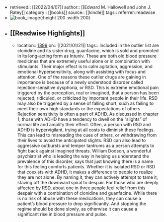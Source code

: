 - retrieved:: [[2022/04/07]]
  author:: [[Edward M. Hallowell and John J. Ratey]]
  category:: [[books]]
  source:: [[kindle]]
  tags:: 
  referrer::readwise
- ![book_image](https://m.media-amazon.com/images/I/71WixtehDOL._SY160.jpg){:height 200 :width 200}
- ## [[Readwise Highlights]]
	- location:: [1899](kindle://book?action=open&asin=undefined&location=1899)
	  on:: [[2021/01/21]]
	  tags:: 
	  Included in the outlier list are clonidine and its sister drug, guanfacine, which is sold and promoted in its long-acting form as Intuniv. These are both old blood pressure medicines that are extremely useful alone or in combination with stimulants. Their major effect is to calm agitation, aggression, and emotional hypersensitivity, along with assisting with focus and attention. One of the reasons these outlier drugs are gaining in importance is because of a newly understood disorder called rejection-sensitive dysphoria, or RSD. This is extreme emotional pain triggered by the perception, real or imagined, that a person has been rejected, ridiculed, or criticized by important people in their life. RSD may also be triggered by a sense of falling short, such as failing to meet their own high standards or the expectations of others. Rejection sensitivity is often a part of ADHD. As discussed in chapter 1, those with ADHD have a tendency to dwell on the “slights” of normal life and amplify their effect. Often, a person with RSD and ADHD is hypervigilant, trying at all costs to diminish these feelings. This can lead to misreading the cues of others, or withdrawing from their lives to avoid the anticipated slights. RSD can also lead to aggressive outbursts and temper tantrums as a person attempts to fight back against imagined threats. William Dodson, a wonderful psychiatrist who is leading the way in helping us understand the prevalence of this disorder, says that just knowing there is a name for this feeling comforts patients. Whether it is isolated RSD or RSD that coexists with ADHD, it makes a difference to people to realize they are not alone. By naming it, they can actively attempt to tame it, staving off the downward spiral to despair. For those who are deeply affected by RSD, about one in three people feel relief from this despair with a combination of clonidine and guanfacine. While there is no risk of abuse with these medications, they can cause a patient’s blood pressure to drop significantly. And stopping the regime should be done slowly, as otherwise it can cause a significant rise in blood pressure and pulse.